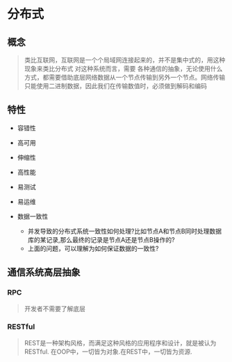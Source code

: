 # 分布式

## 概念
> 类比互联网，互联网是一个个局域网连接起来的，并不是集中式的，用这种现象来类比分布式
> 对这种系统而言，需要
> 各种通信的抽象，无论使用什么方式，都需要借助底层网络数据从一个节点传输到另外一个节点。网络传输只能使用二进制数据，因此我们在传输数值时，必须做到解码和编码

## 特性
- 容错性
- 高可用
- 伸缩性
- 高性能
- 易测试
- 易运维

- 数据一致性
    - 并发导致的分布式系统一致性如何处理?比如节点A和节点B同时处理数据库的某记录,那么最终的记录是节点A还是节点B操作的?
    - 上面的问题，可以理解为如何保证数据的一致性? 

## 通信系统高层抽象

### RPC
> 开发者不需要了解底层

### RESTful
> REST是一种架构风格，而满足这种风格的应用程序和设计，就是被认为RESTful.
> 在OOP中，一切皆为对象.在REST中，一切皆为资源.
